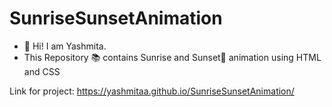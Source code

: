 # SunriseSunsetAnimation
- 👋 Hi! I am Yashmita.
- This Repository 📚 contains Sunrise and Sunset🌅 animation using HTML and CSS

Link for project: https://yashmitaa.github.io/SunriseSunsetAnimation/
